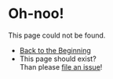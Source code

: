 # Oh-noo!

This page could not be found.

- [Back to the Beginning](https://sa-tasche.github.io/sa-tasche/)
- This page should exist? \
  Than please [file an issue](https://github.com/sa-tasche/sa-tasche/issues)!
